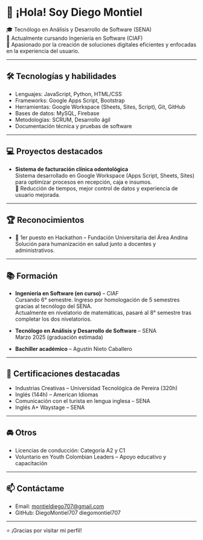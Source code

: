 # 👋 ¡Hola! Soy Diego Montiel

🎓 Tecnólogo en Análisis y Desarrollo de Software (SENA)  
🧠 Actualmente cursando Ingeniería en Software (CIAF)  
🚀 Apasionado por la creación de soluciones digitales eficientes y enfocadas en la experiencia del usuario.

---

## 🛠️ Tecnologías y habilidades

- Lenguajes: JavaScript, Python, HTML/CSS
- Frameworks: Google Apps Script, Bootstrap
- Herramientas: Google Workspace (Sheets, Sites, Script), Git, GitHub
- Bases de datos: MySQL, Firebase
- Metodologías: SCRUM, Desarrollo ágil
- Documentación técnica y pruebas de software

---

## 💻 Proyectos destacados

- **Sistema de facturación clínica odontológica**  
  Sistema desarrollado en Google Workspace (Apps Script, Sheets, Sites) para optimizar procesos en recepción, caja e insumos.  
  🔧 Reducción de tiempos, mejor control de datos y experiencia de usuario mejorada.

---

## 🏆 Reconocimientos

- 🥇 1er puesto en Hackathon – Fundación Universitaria del Área Andina  
  Solución para humanización en salud junto a docentes y administrativos.

---

## 📚 Formación

- **Ingeniería en Software (en curso)** – CIAF  
  Cursando 6° semestre. Ingreso por homologación de 5 semestres gracias al tecnólogo del SENA.  
  Actualmente en nivelatorio de matemáticas, pasaré al 8° semestre tras completar los dos nivelatorios.

- **Tecnólogo en Análisis y Desarrollo de Software** – SENA  
  Marzo 2025 (graduación estimada)

- **Bachiller académico** – Agustín Nieto Caballero

---

## 🧾 Certificaciones destacadas

- Industrias Creativas – Universidad Tecnológica de Pereira (320h)  
- Inglés (144h) – American Idiomas  
- Comunicación con el turista en lengua inglesa – SENA  
- Inglés A+ Waystage – SENA

---

## 🚘 Otros

- Licencias de conducción: Categoría A2 y C1  
- Voluntario en Youth Colombian Leaders – Apoyo educativo y capacitación

---

## 📫 Contáctame

- Email: montieldiego707@gmail.com  
- GitHub: DiegoMontiel707
diegomontiel707

---

⭐ ¡Gracias por visitar mi perfil!
